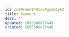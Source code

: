 ```yaml
---
id: zn09xmen944coo4gcum2yk2
title: Seasons
desc: ''
updated: 1655580827445
created: 1655580827445
---
```


